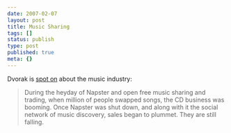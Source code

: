 ```yaml
---
date: 2007-02-07
layout: post
title: Music Sharing
tags: []
status: publish
type: post
published: true
meta: {}
---
```

Dvorak is <a href="http://www.marketwatch.com/news/story/story.aspx?guid=%7B775E7E37%2D8A51%2D438B%2DAAD8%2DD1B0B7FCADC5%7D&amp;dist=rss">spot on</a> about the music industry:<blockquote class="posterous_medium_quote"> During the heyday of Napster and open free music sharing and trading, when million of people swapped songs, the CD business was booming. Once Napster was shut down, and along with it the social network of music discovery, sales began to plummet. They are still falling.</blockquote>

